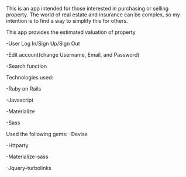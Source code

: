 This is an app intended for those interested in purchasing or selling property. The world of real estate and insurance can be complex, so my intention is to find a way to simplify this for others.

This app provides the estimated valuation of property

-User Log In/Sign Up/Sign Out

-Edit account(change Username, Email, and Password)

-Search function

Technologies used:

-Ruby on Rails

-Javascript

-Materialize

-Sass

Used the following gems: -Devise

-Httparty

-Materialize-sass

-Jquery-turbolinks
